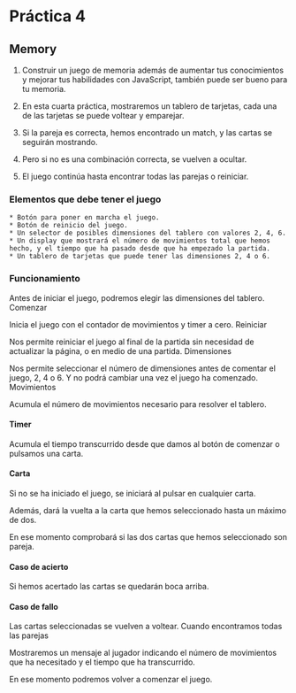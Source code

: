  # Práctica 4
## Memory


1. Construir un juego de memoria además de aumentar tus conocimientos y mejorar tus habilidades con JavaScript, también puede ser bueno para tu memoria.

2. En esta cuarta práctica, mostraremos un tablero de tarjetas, cada una de las tarjetas se puede voltear y emparejar.

3. Si la pareja es correcta, hemos encontrado un match, y las cartas se seguirán mostrando.

4. Pero si no es una combinación correcta, se vuelven a ocultar.

5. El juego continúa hasta encontrar todas las parejas o reiniciar.




### Elementos que debe tener el juego


    * Botón para poner en marcha el juego.
    * Botón de reinicio del juego.
    * Un selector de posibles dimensiones del tablero con valores 2, 4, 6.
    * Un display que mostrará el número de movimientos total que hemos hecho, y el tiempo que ha pasado desde que ha empezado la partida.
    * Un tablero de tarjetas que puede tener las dimensiones 2, 4 o 6.


### Funcionamiento


Antes de iniciar el juego, podremos elegir las dimensiones del tablero.
Comenzar

Inicia el juego con el contador de movimientos y timer a cero.
Reiniciar

Nos permite reiniciar el juego al final de la partida sin necesidad de actualizar la página, o en medio de una partida.
Dimensiones

Nos permite seleccionar el número de dimensiones antes de comentar el juego, 2, 4 o 6. Y no podrá cambiar una vez el juego ha comenzado.
Movimientos

Acumula el número de movimientos necesario para resolver el tablero.

#### Timer

Acumula el tiempo transcurrido desde que damos al botón de comenzar o pulsamos una carta.

#### Carta

Si no se ha iniciado el juego, se iniciará al pulsar en cualquier carta.

Además, dará la vuelta a la carta que hemos seleccionado hasta un máximo de dos.

En ese momento comprobará si las dos cartas que hemos seleccionado son pareja.

#### Caso de acierto

Si hemos acertado las cartas se quedarán boca arriba.
#### Caso de fallo

Las cartas seleccionadas se vuelven a voltear.
Cuando encontramos todas las parejas

Mostraremos un mensaje al jugador indicando el número de movimientos que ha necesitado y el tiempo que ha transcurrido.

En ese momento podremos volver a comenzar el juego.
